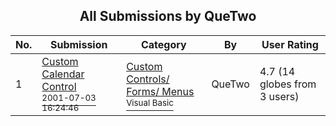﻿<div align="center">

## All Submissions by QueTwo

</div>

No.  | Submission | Category | By   | User Rating
---- | ---------- | -------- | ---- | -----------
1 | [Custom Calendar Control<br /><sup>2001-07-03 16:24:46</sup>](https://github.com/Planet-Source-Code/quetwo-custom-calendar-control__1-24697) | [Custom Controls/ Forms/  Menus<br /><sup>Visual Basic</sup>](../ByCategory/custom-controls-forms-menus__1-4.md) | QueTwo | 4.7 (14 globes from 3 users)
